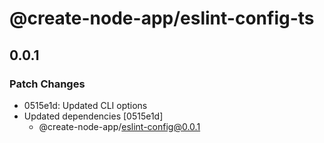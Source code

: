 # @create-node-app/eslint-config-ts

## 0.0.1

### Patch Changes

- 0515e1d: Updated CLI options
- Updated dependencies [0515e1d]
  - @create-node-app/eslint-config@0.0.1
